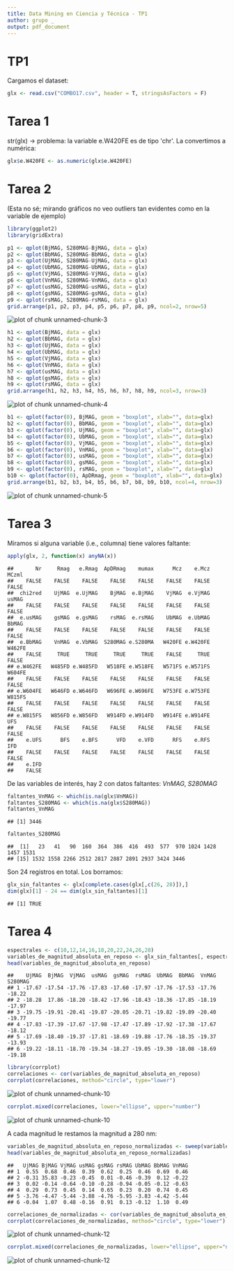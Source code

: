 ```yaml
---
title: Data Mining en Ciencia y Técnica - TP1
author: grupo _
output: pdf_document
---
```


TP1
===

Cargamos el dataset:


```r
glx <- read.csv("COMBO17.csv", header = T, stringsAsFactors = F)
```

# Tarea 1

str(glx) -> problema: la variable e.W420FE es de tipo 'chr'. La convertimos a numérica:


```r
glx$e.W420FE <- as.numeric(glx$e.W420FE)
```

# Tarea 2

(Esta no sé; mirando gráficos no veo outliers tan evidentes como en la variable de ejemplo)


```r
library(ggplot2)
library(gridExtra)

p1 <- qplot(BjMAG, S280MAG-BjMAG, data = glx)
p2 <- qplot(BbMAG, S280MAG-BbMAG, data = glx)
p3 <- qplot(UjMAG, S280MAG-UjMAG, data = glx)
p4 <- qplot(UbMAG, S280MAG-UbMAG, data = glx)
p5 <- qplot(VjMAG, S280MAG-VjMAG, data = glx)
p6 <- qplot(VnMAG, S280MAG-VnMAG, data = glx)
p7 <- qplot(usMAG, S280MAG-usMAG, data = glx)
p8 <- qplot(gsMAG, S280MAG-gsMAG, data = glx)
p9 <- qplot(rsMAG, S280MAG-rsMAG, data = glx)
grid.arrange(p1, p2, p3, p4, p5, p6, p7, p8, p9, ncol=2, nrow=5)
```

![plot of chunk unnamed-chunk-3](figure/unnamed-chunk-3-1.png) 


```r
h1 <- qplot(BjMAG, data = glx)
h2 <- qplot(BbMAG, data = glx)
h3 <- qplot(UjMAG, data = glx)
h4 <- qplot(UbMAG, data = glx)
h5 <- qplot(VjMAG, data = glx)
h6 <- qplot(VnMAG, data = glx)
h7 <- qplot(usMAG, data = glx)
h8 <- qplot(gsMAG, data = glx)
h9 <- qplot(rsMAG, data = glx)
grid.arrange(h1, h2, h3, h4, h5, h6, h7, h8, h9, ncol=3, nrow=3)
```

![plot of chunk unnamed-chunk-4](figure/unnamed-chunk-4-1.png) 


```r
b1 <- qplot(factor(0), BjMAG, geom = "boxplot", xlab="", data=glx)
b2 <- qplot(factor(0), BbMAG, geom = "boxplot", xlab="", data=glx)
b3 <- qplot(factor(0), UjMAG, geom = "boxplot", xlab="", data=glx)
b4 <- qplot(factor(0), UbMAG, geom = "boxplot", xlab="", data=glx)
b5 <- qplot(factor(0), VjMAG, geom = "boxplot", xlab="", data=glx)
b6 <- qplot(factor(0), VnMAG, geom = "boxplot", xlab="", data=glx)
b7 <- qplot(factor(0), usMAG, geom = "boxplot", xlab="", data=glx)
b8 <- qplot(factor(0), gsMAG, geom = "boxplot", xlab="", data=glx)
b9 <- qplot(factor(0), rsMAG, geom = "boxplot", xlab="", data=glx)
b10 <- qplot(factor(0), ApDRmag, geom = "boxplot", xlab="", data=glx)
grid.arrange(b1, b2, b3, b4, b5, b6, b7, b8, b9, b10, ncol=4, nrow=3)
```

![plot of chunk unnamed-chunk-5](figure/unnamed-chunk-5-1.png) 

# Tarea 3

Miramos si alguna variable (i.e., columna) tiene valores faltante:


```r
apply(glx, 2, function(x) anyNA(x))
```

```
##       Nr     Rmag   e.Rmag  ApDRmag    mumax      Mcz    e.Mcz    MCzml 
##    FALSE    FALSE    FALSE    FALSE    FALSE    FALSE    FALSE    FALSE 
##  chi2red    UjMAG  e.UjMAG    BjMAG  e.BjMAG    VjMAG  e.VjMAG    usMAG 
##    FALSE    FALSE    FALSE    FALSE    FALSE    FALSE    FALSE    FALSE 
##  e.usMAG    gsMAG  e.gsMAG    rsMAG  e.rsMAG    UbMAG  e.UbMAG    BbMAG 
##    FALSE    FALSE    FALSE    FALSE    FALSE    FALSE    FALSE    FALSE 
##  e.BbMAG    VnMAG  e.VbMAG  S280MAG e.S280MA   W420FE e.W420FE   W462FE 
##    FALSE     TRUE     TRUE     TRUE     TRUE    FALSE     TRUE    FALSE 
## e.W462FE   W485FD e.W485FD   W518FE e.W518FE   W571FS e.W571FS   W604FE 
##    FALSE    FALSE    FALSE    FALSE    FALSE    FALSE    FALSE    FALSE 
## e.W604FE   W646FD e.W646FD   W696FE e.W696FE   W753FE e.W753FE   W815FS 
##    FALSE    FALSE    FALSE    FALSE    FALSE    FALSE    FALSE    FALSE 
## e.W815FS   W856FD e.W856FD   W914FD e.W914FD   W914FE e.W914FE      UFS 
##    FALSE    FALSE    FALSE    FALSE    FALSE    FALSE    FALSE    FALSE 
##    e.UFS      BFS    e.BFS      VFD    e.VFD      RFS    e.RFS      IFD 
##    FALSE    FALSE    FALSE    FALSE    FALSE    FALSE    FALSE    FALSE 
##    e.IFD 
##    FALSE
```

De las variables de interés, hay 2 con datos faltantes: *VnMAG*, *S280MAG*


```r
faltantes_VnMAG <- which(is.na(glx$VnMAG))
faltantes_S280MAG <- which(is.na(glx$S280MAG))
faltantes_VnMAG
```

```
## [1] 3446
```

```r
faltantes_S280MAG
```

```
##  [1]   23   41   90  160  364  386  416  493  577  970 1024 1428 1457 1531
## [15] 1532 1558 2266 2512 2817 2887 2891 2937 3424 3446
```

Son 24 registros en total. Los borramos:


```r
glx_sin_faltantes <- glx[complete.cases(glx[,c(26, 28)]),]
dim(glx)[1] - 24 == dim(glx_sin_faltantes)[1]
```

```
## [1] TRUE
```

# Tarea 4


```r
espectrales <- c(10,12,14,16,18,20,22,24,26,28)
variables_de_magnitud_absoluta_en_reposo <- glx_sin_faltantes[, espectrales]
head(variables_de_magnitud_absoluta_en_reposo)
```

```
##    UjMAG  BjMAG  VjMAG  usMAG  gsMAG  rsMAG  UbMAG  BbMAG  VnMAG S280MAG
## 1 -17.67 -17.54 -17.76 -17.83 -17.60 -17.97 -17.76 -17.53 -17.76  -18.22
## 2 -18.28  17.86 -18.20 -18.42 -17.96 -18.43 -18.36 -17.85 -18.19  -17.97
## 3 -19.75 -19.91 -20.41 -19.87 -20.05 -20.71 -19.82 -19.89 -20.40  -19.77
## 4 -17.83 -17.39 -17.67 -17.98 -17.47 -17.89 -17.92 -17.38 -17.67  -18.12
## 5 -17.69 -18.40 -19.37 -17.81 -18.69 -19.88 -17.76 -18.35 -19.37  -13.93
## 6 -19.22 -18.11 -18.70 -19.34 -18.27 -19.05 -19.30 -18.08 -18.69  -19.18
```


```r
library(corrplot)
correlaciones <- cor(variables_de_magnitud_absoluta_en_reposo)
corrplot(correlaciones, method="circle", type="lower")
```

![plot of chunk unnamed-chunk-10](figure/unnamed-chunk-10-1.png) 

```r
corrplot.mixed(correlaciones, lower="ellipse", upper="number")
```

![plot of chunk unnamed-chunk-10](figure/unnamed-chunk-10-2.png) 

A cada magnitud le restamos la magnitud a 280 nm:


```r
variables_de_magnitud_absoluta_en_reposo_normalizadas <- sweep(variables_de_magnitud_absoluta_en_reposo[,1:9], 1, variables_de_magnitud_absoluta_en_reposo$S280MAG, `-`)
head(variables_de_magnitud_absoluta_en_reposo_normalizadas)
```

```
##   UjMAG BjMAG VjMAG usMAG gsMAG rsMAG UbMAG BbMAG VnMAG
## 1  0.55  0.68  0.46  0.39  0.62  0.25  0.46  0.69  0.46
## 2 -0.31 35.83 -0.23 -0.45  0.01 -0.46 -0.39  0.12 -0.22
## 3  0.02 -0.14 -0.64 -0.10 -0.28 -0.94 -0.05 -0.12 -0.63
## 4  0.29  0.73  0.45  0.14  0.65  0.23  0.20  0.74  0.45
## 5 -3.76 -4.47 -5.44 -3.88 -4.76 -5.95 -3.83 -4.42 -5.44
## 6 -0.04  1.07  0.48 -0.16  0.91  0.13 -0.12  1.10  0.49
```


```r
correlaciones_de_normalizadas <- cor(variables_de_magnitud_absoluta_en_reposo_normalizadas)
corrplot(correlaciones_de_normalizadas, method="circle", type="lower")
```

![plot of chunk unnamed-chunk-12](figure/unnamed-chunk-12-1.png) 

```r
corrplot.mixed(correlaciones_de_normalizadas, lower="ellipse", upper="number")
```

![plot of chunk unnamed-chunk-12](figure/unnamed-chunk-12-2.png) 
